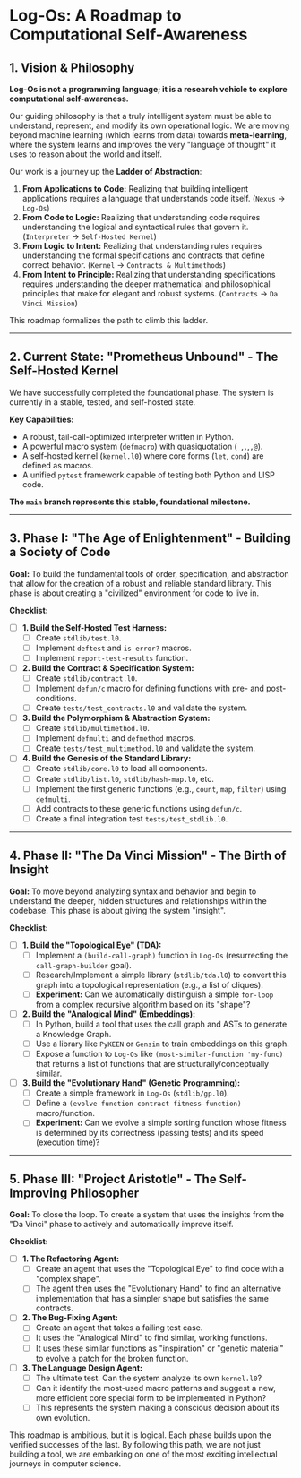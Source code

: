 # Log-Os: A Roadmap to Computational Self-Awareness

## 1. Vision & Philosophy

**Log-Os is not a programming language; it is a research vehicle to explore computational self-awareness.**

Our guiding philosophy is that a truly intelligent system must be able to understand, represent, and modify its own operational logic. We are moving beyond machine learning (which learns from data) towards **meta-learning**, where the system learns and improves the very "language of thought" it uses to reason about the world and itself.

Our work is a journey up the **Ladder of Abstraction**:
1.  **From Applications to Code:** Realizing that building intelligent applications requires a language that understands code itself. (`Nexus` -> `Log-Os`)
2.  **From Code to Logic:** Realizing that understanding code requires understanding the logical and syntactical rules that govern it. (`Interpreter` -> `Self-Hosted Kernel`)
3.  **From Logic to Intent:** Realizing that understanding rules requires understanding the formal specifications and contracts that define correct behavior. (`Kernel` -> `Contracts & Multimethods`)
4.  **From Intent to Principle:** Realizing that understanding specifications requires understanding the deeper mathematical and philosophical principles that make for elegant and robust systems. (`Contracts` -> `Da Vinci Mission`)

This roadmap formalizes the path to climb this ladder.

---

## 2. Current State: "Prometheus Unbound" - The Self-Hosted Kernel

We have successfully completed the foundational phase. The system is currently in a stable, tested, and self-hosted state.

**Key Capabilities:**
-   A robust, tail-call-optimized interpreter written in Python.
-   A powerful macro system (`defmacro`) with quasiquotation (` `,`,`,`,@`).
-   A self-hosted kernel (`kernel.l0`) where core forms (`let`, `cond`) are defined as macros.
-   A unified `pytest` framework capable of testing both Python and LISP code.

**The `main` branch represents this stable, foundational milestone.**

---

## 3. Phase I: "The Age of Enlightenment" - Building a Society of Code

**Goal:** To build the fundamental tools of order, specification, and abstraction that allow for the creation of a robust and reliable standard library. This phase is about creating a "civilized" environment for code to live in.

**Checklist:**
-   [ ] **1. Build the Self-Hosted Test Harness:**
    -   [ ] Create `stdlib/test.l0`.
    -   [ ] Implement `deftest` and `is-error?` macros.
    -   [ ] Implement `report-test-results` function.
-   [ ] **2. Build the Contract & Specification System:**
    -   [ ] Create `stdlib/contract.l0`.
    -   [ ] Implement `defun/c` macro for defining functions with pre- and post-conditions.
    -   [ ] Create `tests/test_contracts.l0` and validate the system.
-   [ ] **3. Build the Polymorphism & Abstraction System:**
    -   [ ] Create `stdlib/multimethod.l0`.
    -   [ ] Implement `defmulti` and `defmethod` macros.
    -   [ ] Create `tests/test_multimethod.l0` and validate the system.
-   [ ] **4. Build the Genesis of the Standard Library:**
    -   [ ] Create `stdlib/core.l0` to load all components.
    -   [ ] Create `stdlib/list.l0`, `stdlib/hash-map.l0`, etc.
    -   [ ] Implement the first generic functions (e.g., `count`, `map`, `filter`) using `defmulti`.
    -   [ ] Add contracts to these generic functions using `defun/c`.
    -   [ ] Create a final integration test `tests/test_stdlib.l0`.

---

## 4. Phase II: "The Da Vinci Mission" - The Birth of Insight

**Goal:** To move beyond analyzing syntax and behavior and begin to understand the deeper, hidden structures and relationships within the codebase. This phase is about giving the system "insight".

**Checklist:**
-   [ ] **1. Build the "Topological Eye" (TDA):**
    -   [ ] Implement a `(build-call-graph)` function in `Log-Os` (resurrecting the `call-graph-builder` goal).
    -   [ ] Research/Implement a simple library (`stdlib/tda.l0`) to convert this graph into a topological representation (e.g., a list of cliques).
    -   [ ] **Experiment:** Can we automatically distinguish a simple `for-loop` from a complex recursive algorithm based on its "shape"?
-   [ ] **2. Build the "Analogical Mind" (Embeddings):**
    -   [ ] In Python, build a tool that uses the call graph and ASTs to generate a Knowledge Graph.
    -   [ ] Use a library like `PyKEEN` or `Gensim` to train embeddings on this graph.
    -   [ ] Expose a function to `Log-Os` like `(most-similar-function 'my-func)` that returns a list of functions that are structurally/conceptually similar.
-   [ ] **3. Build the "Evolutionary Hand" (Genetic Programming):**
    -   [ ] Create a simple framework in `Log-Os` (`stdlib/gp.l0`).
    -   [ ] Define a `(evolve-function contract fitness-function)` macro/function.
    -   [ ] **Experiment:** Can we evolve a simple sorting function whose fitness is determined by its correctness (passing tests) and its speed (execution time)?

---

## 5. Phase III: "Project Aristotle" - The Self-Improving Philosopher

**Goal:** To close the loop. To create a system that uses the insights from the "Da Vinci" phase to actively and automatically improve itself.

**Checklist:**
-   [ ] **1. The Refactoring Agent:**
    -   [ ] Create an agent that uses the "Topological Eye" to find code with a "complex shape".
    -   [ ] The agent then uses the "Evolutionary Hand" to find an alternative implementation that has a simpler shape but satisfies the same contracts.
-   [ ] **2. The Bug-Fixing Agent:**
    -   [ ] Create an agent that takes a failing test case.
    -   [ ] It uses the "Analogical Mind" to find similar, working functions.
    -   [ ] It uses these similar functions as "inspiration" or "genetic material" to evolve a patch for the broken function.
-   [ ] **3. The Language Design Agent:**
    -   [ ] The ultimate test. Can the system analyze its own `kernel.l0`?
    -   [ ] Can it identify the most-used macro patterns and suggest a new, more efficient core special form to be implemented in Python?
    -   [ ] This represents the system making a conscious decision about its own evolution.

This roadmap is ambitious, but it is logical. Each phase builds upon the verified successes of the last. By following this path, we are not just building a tool, we are embarking on one of the most exciting intellectual journeys in computer science.